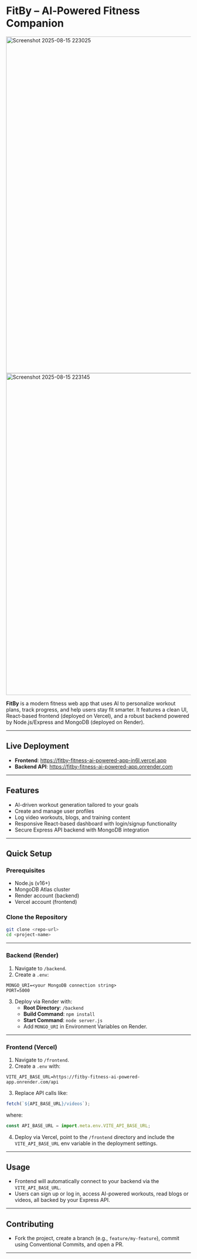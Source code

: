 # FitBy – AI‑Powered Fitness Companion
<img width="1896" height="916" alt="Screenshot 2025-08-15 223025" src="https://github.com/user-attachments/assets/c2fcbc20-ca51-4c1a-8346-c98bb99c5652" />

<img width="1894" height="876" alt="Screenshot 2025-08-15 223145" src="https://github.com/user-attachments/assets/7b316927-01a3-4899-af42-f79f1b7e3260" />



**FitBy** is a modern fitness web app that uses AI to personalize workout plans, track progress, and help users stay fit smarter. 
It features a clean UI, React-based frontend (deployed on Vercel), and a robust backend powered by Node.js/Express and MongoDB (deployed on Render).

---

## Live Deployment

- **Frontend**: https://fitby-fitness-ai-powered-app-in6l.vercel.app  
- **Backend API**: https://fitby-fitness-ai-powered-app.onrender.com

---

## Features

- AI-driven workout generation tailored to your goals  
- Create and manage user profiles  
- Log video workouts, blogs, and training content  
- Responsive React-based dashboard with login/signup functionality  
- Secure Express API backend with MongoDB integration  

---

## Quick Setup

### Prerequisites

- Node.js (v16+)
- MongoDB Atlas cluster
- Render account (backend)
- Vercel account (frontend)

### Clone the Repository

```bash
git clone <repo-url>
cd <project-name>
```

---

### Backend (Render)

1. Navigate to `/backend`.
2. Create a `.env`:

```
MONGO_URI=<your MongoDB connection string>
PORT=5000
```
3. Deploy via Render with:
   - **Root Directory**: `/backend`
   - **Build Command**: `npm install`
   - **Start Command**: `node server.js`
   - Add `MONGO_URI` in Environment Variables on Render.

---

### Frontend (Vercel)

1. Navigate to `/frontend`.
2. Create a `.env` with:
```
VITE_API_BASE_URL=https://fitby-fitness-ai-powered-app.onrender.com/api
```

3. Replace API calls like:
```js
fetch(`${API_BASE_URL}/videos`);
```
where:
```js
const API_BASE_URL = import.meta.env.VITE_API_BASE_URL;
```

4. Deploy via Vercel, point to the `/frontend` directory and include the `VITE_API_BASE_URL` env variable in the deployment settings.

---

## Usage

- Frontend will automatically connect to your backend via the `VITE_API_BASE_URL`.  
- Users can sign up or log in, access AI-powered workouts, read blogs or videos, all backed by your Express API.

---

## Contributing

- Fork the project, create a branch (e.g., `feature/my-feature`), commit using Conventional Commits, and open a PR.

---

